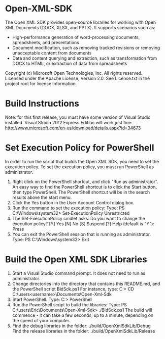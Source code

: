Open-XML-SDK
============
The Open XML SDK provides open-source libraries for working with Open XML
Documents (DOCX, XLSX, and PPTX).  It supports scenarios such as:
- High-performance generation of word-processing documents, spreadsheets,
  and presentations
- Document modification, such as removing tracked revisions or removing
  unacceptable content from documents
- Data and content querying and extraction, such as transformation from
  DOCX to HTML, or extraction of data from spreadsheets

Copyright (c) Microsoft Open Technologies, Inc.  All rights reserved.
Licensed under the Apache License, Version 2.0.
See License.txt in the project root for license information.

Build Instructions
==================

Note: for this first release, you must have some version of Visual Studio
installed.  Visual Studio 2012 Express Edition will work just fine:
http://www.microsoft.com/en-us/download/details.aspx?id=34673

Set Execution Policy for PowerShell
===================================
In order to run the script that builds the Open XML SDK, you need to set
    the execution policy.  To set the execution policy, you must run
    PowerShell as administrator.
1.  Right click on the PowerShell shortcut, and click "Run as administrator".
    An easy way to find the PowerShell shortcut is to click the Start
    button, then type PowerShell.  The PowerShell shortcut will be in the
    search results above the start menu.
2.  Click the Yes button in the User Account Control dialog box.
3.  Run the command to set the execution policy:
    Type:
        PS C:\Windows\system32> Set-ExecutionPolicy Unrestricted<Enter>
4.  The Set-ExecutionPolicy cmdlet asks:
        Do you want to change the execution policy?
        [Y] Yes  [N] No  [S] Suspend  [?] Help (default is "Y"):
    Press <Enter>
5.  You can exit the PowerShell session that is running as administrator.
    Type:
        PS C:\Windows\system32> Exit<Enter>

Build the Open XML SDK Libraries
================================
1.  Start a Visual Studio command prompt.  It does not need to run as
    administrator.
2.  Change directories into the directory that contains this README.md,
    and the PowerShell script BldSdk.ps1
    For instance, type:
        C:> CD C:\users\<username>\Documents\Open-Xml-Sdk<Enter>
3.  Start PowerShell.
    Type:
        C:> PowerShell<Enter>
4.  Run the PowerShell script to build the libraries:
    Type:
        PS C:\users\Eric\Documents\Open-Xml-Sdk> ./BldSdk.ps1<Enter>
    The build will commence - it can take a few seconds, up to a minute,
    depending on the speed of your computer.
5.  Find the debug libraries in the folder: ./build/OpenXmlSdkLib/Debug
    Find the release libraries in the folder: ./build/OpenXmlSdkLib/Release
